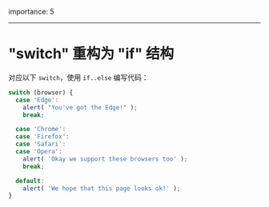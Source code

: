 importance: 5

---

# "switch" 重构为 "if" 结构

对应以下 `switch`，使用 `if..else` 编写代码：

```js
switch (browser) {
  case 'Edge':
    alert( "You've got the Edge!" );
    break;

  case 'Chrome':
  case 'Firefox':
  case 'Safari':
  case 'Opera':
    alert( 'Okay we support these browsers too' );
    break;

  default:
    alert( 'We hope that this page looks ok!' );
}
```

